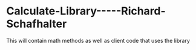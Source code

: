 # Calculate-Library-----Richard-Schafhalter
This will contain math methods as well as client code that uses the library
